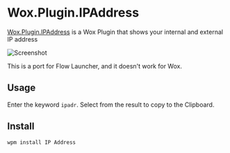 # Wox.Plugin.IPAddress
[Wox.Plugin.IPAddress](http://www.getwox.com/plugin/43) is a Wox Plugin that shows your internal and external IP address

![Screenshot](screenshot.png)

This is a port for Flow Launcher, and it doesn't work for Wox.

## Usage

Enter the keyword `ipadr`. Select from the result to copy to the Clipboard.

## Install

```bash
wpm install IP Address
```
